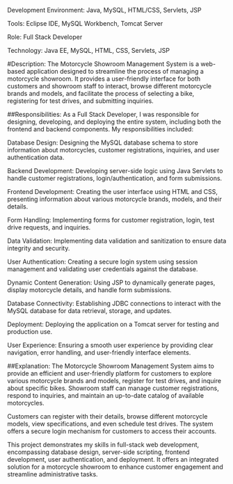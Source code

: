 Development Environment: Java, MySQL, HTML/CSS, Servlets, JSP

Tools: Eclipse IDE, MySQL Workbench, Tomcat Server

Role: Full Stack Developer

Technology: Java EE, MySQL, HTML, CSS, Servlets, JSP

#Description:
The Motorcycle Showroom Management System is a web-based application designed to streamline the process of managing a motorcycle showroom. It provides a user-friendly interface for both customers and showroom staff to interact, browse different motorcycle brands and models, and facilitate the process of selecting a bike, registering for test drives, and submitting inquiries.

##Responsibilities:
As a Full Stack Developer, I was responsible for designing, developing, and deploying the entire system, including both the frontend and backend components. My responsibilities included:

Database Design: Designing the MySQL database schema to store information about motorcycles, customer registrations, inquiries, and user authentication data.

Backend Development: Developing server-side logic using Java Servlets to handle customer registrations, login/authentication, and form submissions.

Frontend Development: Creating the user interface using HTML and CSS, presenting information about various motorcycle brands, models, and their details.

Form Handling: Implementing forms for customer registration, login, test drive requests, and inquiries.

Data Validation: Implementing data validation and sanitization to ensure data integrity and security.

User Authentication: Creating a secure login system using session management and validating user credentials against the database.

Dynamic Content Generation: Using JSP to dynamically generate pages, display motorcycle details, and handle form submissions.

Database Connectivity: Establishing JDBC connections to interact with the MySQL database for data retrieval, storage, and updates.

Deployment: Deploying the application on a Tomcat server for testing and production use.

User Experience: Ensuring a smooth user experience by providing clear navigation, error handling, and user-friendly interface elements.

##Explanation:
The Motorcycle Showroom Management System aims to provide an efficient and user-friendly platform for customers to explore various motorcycle brands and models, register for test drives, and inquire about specific bikes. Showroom staff can manage customer registrations, respond to inquiries, and maintain an up-to-date catalog of available motorcycles.

Customers can register with their details, browse different motorcycle models, view specifications, and even schedule test drives. The system offers a secure login mechanism for customers to access their accounts.

This project demonstrates my skills in full-stack web development, encompassing database design, server-side scripting, frontend development, user authentication, and deployment. It offers an integrated solution for a motorcycle showroom to enhance customer engagement and streamline administrative tasks.
